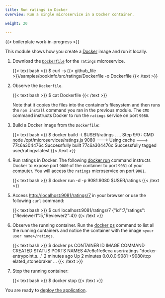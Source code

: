 ```yaml
---
title: Run ratings in Docker
overview: Run a single microservice in a Docker container.

weight: 20

---
```


{{< boilerplate work-in-progress >}}

This module shows how you create a [Docker](https://www.docker.com) image and run it locally.

1.  Download the [`Dockerfile`](https://docs.docker.com/engine/reference/builder/) for the `ratings` microservice.

    {{< text bash >}}
    $ curl -s {{< github_file >}}/samples/bookinfo/src/ratings/Dockerfile -o Dockerfile
    {{< /text >}}

1.  Observe the `Dockerfile`.

    {{< text bash >}}
    $ cat Dockerfile
    {{< /text >}}

    Note that it copies the files
    into the container's filesystem and then runs the `npm install` command you ran in the previous module.
    The `CMD` command instructs Docker to run the `ratings` service on port `9080`.

1.  Build a Docker image from the `Dockerfile`:

    {{< text bash >}}
    $ docker build -t $USER/ratings .
    ...
    Step 9/9 : CMD node /opt/microservices/ratings.js 9080
    ---> Using cache
    ---> 77c6a304476c
    Successfully built 77c6a304476c
    Successfully tagged user/ratings:latest
    {{< /text >}}

1.  Run ratings in Docker. The following [docker run](https://docs.docker.com/engine/reference/commandline/run/) command
    instructs Docker to expose port `9080` of the container to port `9081` of your computer. You will access the
    `ratings` microservice on port `9081`.

    {{< text bash >}}
    $ docker run -d -p 9081:9080 $USER/ratings
    {{< /text >}}

1.  Access [http://localhost:9081/ratings/7](http://localhost:9081/ratings/7) in your browser or use the following `curl` command:

    {{< text bash >}}
    $ curl localhost:9081/ratings/7
    {"id":7,"ratings":{"Reviewer1":5,"Reviewer2":4}}
    {{< /text >}}

1.  Observe the running container. Run the [docker ps](https://docs.docker.com/engine/reference/commandline/ps/) command
    to list all the running containers and notice the container with the image `<your user name>/ratings`.

    {{< text bash >}}
    $ docker ps
    CONTAINER ID        IMAGE            COMMAND                  CREATED             STATUS              PORTS                    NAMES
    47e8c1fe6eca        user/ratings     "docker-entrypoint.s…"   2 minutes ago       Up 2 minutes        0.0.0.0:9081->9080/tcp   elated_stonebraker
    ...
    {{< /text >}}

1.  Stop the running container:

    {{< text bash >}}
    $ docker stop <the container ID from the output of docker ps>
    {{< /text >}}

You are ready to [deploy the application](/docs/examples/microservices-istio/run-bookinfo-with-kubernetes).
